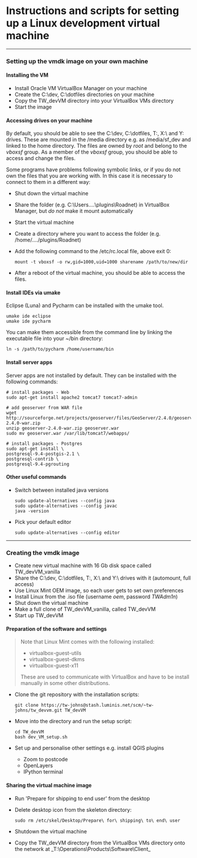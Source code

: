 # Instructions and scripts for setting up a Linux development virtual machine
- - - - - - - -

### Setting up the vmdk image on your own machine

#### Installing the VM

+  Install Oracle VM VirtualBox Manager on your machine
+  Create the C:\dev, C:\dotfiles directories on your machine
+  Copy the TW_devVM directory into your VirtualBox VMs directory
+  Start the image

#### Accessing drives on your machine

By default, you should be able to see the C:\dev, C:\dotfiles, T:\, X:\ and Y:\
drives.  These are mounted in the /media directory e.g. as /media/sf_dev and
linked to the home directory.  The files are owned by _root_ and belong to the _vboxsf_
group.  As a member of the _vboxsf_ group, you should be able to access and
change the files.

Some programs have problems following symbolic links, or if you do not own the
files that you are working with.  In this case it is necessary to connect to
them in a different way:

+  Shut down the virtual machine
+  Share the folder (e.g. C:\Users....\plugins\Roadnet) in VirtualBox Manager,
   but _do not_ make it mount automatically
+  Start the virtual machine
+  Create a directory where you want to access the folder (e.g.
   /home/..../plugins/Roadnet)
+  Add the following command to the /etc/rc.local file, above exit 0:

     ```
     mount -t vboxsf -o rw,gid=1000,uid=1000 sharename /path/to/new/dir
     ```

+  After a reboot of the virtual machine, you should be able to access the
   files.

#### Install IDEs via umake

Eclipse (Luna) and Pycharm can be installed with the umake tool.

    umake ide eclipse
    umake ide pycharm

You can make them accessible from the command line by linking the executable
file into your ~/bin directory:

    ln -s /path/to/pycharm /home/username/bin


#### Install server apps

Server apps are not installed by default.  They can be installed with the
following commands:

```
# install packages - Web
sudo apt-get install apache2 tomcat7 tomcat7-admin

# add geoserver from WAR file
wget http://sourceforge.net/projects/geoserver/files/GeoServer/2.4.0/geoserver-2.4.0-war.zip
unzip geoserver-2.4.0-war.zip geoserver.war
sudo mv geoserver.war /var/lib/tomcat7/webapps/

# install packages - Postgres
sudo apt-get install \
postgresql-9.4-postgis-2.1 \
postgresql-contrib \
postgresql-9.4-pgrouting
```

#### Other useful commands

+ Switch between installed java versions

    ```
    sudo update-alternatives --config java
    sudo update-alternatives --config javac
    java -version
    ```

+ Pick your default editor

    ```
    sudo update-alternatives --config editor
    ```

- - - - - - - -

### Creating the vmdk image

+  Create new virtual machine with 16 Gb disk space called TW_devVM_vanilla
+  Share the C:\dev, C:\dotfiles, T:\, X:\ and Y:\ drives with it (automount,
   full access)
+  Use Linux Mint OEM image, so each user gets to set own preferences
+  Install Linux from the .iso file (username _oem_, password _TWAdm1n_)
+  Shut down the virtual machine
+  Make a full clone of TW_devVM_vanilla, called TW_devVM
+  Start up TW_devVM

#### Preparation of the software and settings

> Note that Linux Mint comes with the following installed:
>
> + virtualbox-guest-utils
> + virtualbox-guest-dkms
> + virtualbox-guest-x11
>
> These are used to communicate with VirtualBox and have to be install manually in some other distributions.

+  Clone the git repository with the installation scripts:

    ```
    git clone https://tw-johns@stash.luminis.net/scm/~tw-johns/tw_devvm.git TW_devVM
    ```

+  Move into the directory and run the setup script:

    ```
    cd TW_devVM
    bash dev_VM_setup.sh
    ```

+  Set up and personalise other settings e.g. install QGIS plugins
    + Zoom to postcode
    + OpenLayers
    + IPython terminal


#### Sharing the virtual machine image

+  Run 'Prepare for shipping to end user' from the desktop
+  Delete desktop icon from the skeleton directory:

    ```
    sudo rm /etc/skel/Desktop/Prepare\ for\ shipping\ to\ end\ user
    ```

+  Shutdown the virtual machine
+  Copy the TW_devVM directory from the VirtualBox VMs directory onto the
   network at _T:\Operations\Products\Software\Client\_

